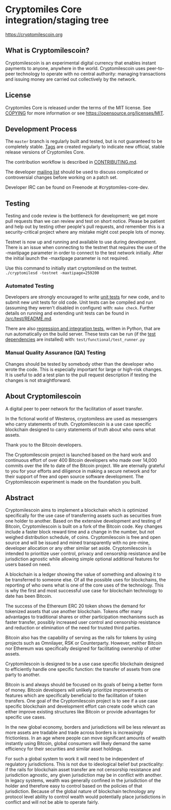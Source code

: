 Cryptomiles Core integration/staging tree
=====================================

https://cryptomilescoin.org

What is Cryptomilescoin?
----------------

Cryptomilescoin is an experimental digital currency that enables instant payments to
anyone, anywhere in the world. Cryptomilescoin uses peer-to-peer technology to operate
with no central authority: managing transactions and issuing money are carried
out collectively by the network. 



License
-------

Cryptomiles Core is released under the terms of the MIT license. See [COPYING](COPYING) for more
information or see https://opensource.org/licenses/MIT.

Development Process
-------------------

The `master` branch is regularly built and tested, but is not guaranteed to be
completely stable. [Tags](https://github.com/CryptomilesProject/Cryptomilescoin/tags) are created
regularly to indicate new official, stable release versions of Cryptomiles Core.

The contribution workflow is described in [CONTRIBUTING.md](CONTRIBUTING.md).

The developer [mailing list](https://lists.linuxfoundation.org/mailman/listinfo/cryptomiles-dev)
should be used to discuss complicated or controversial changes before working
on a patch set.

Developer IRC can be found on Freenode at #cryptomiles-core-dev.

Testing
-------

Testing and code review is the bottleneck for development; we get more pull
requests than we can review and test on short notice. Please be patient and help out by testing
other people's pull requests, and remember this is a security-critical project where any mistake might cost people
lots of money.

Testnet is now up and running and available to use during development. There is an issue when connecting to the testnet that requires the use of the -maxtipage parameter in order to connect to the test network initially. After the initial launch the -maxtipage parameter is not required.

Use this command to initially start cryptomilesd on the testnet. <code>./cryptomilesd -testnet -maxtipage=259200</code>

### Automated Testing

Developers are strongly encouraged to write [unit tests](src/test/README.md) for new code, and to
submit new unit tests for old code. Unit tests can be compiled and run
(assuming they weren't disabled in configure) with: `make check`. Further details on running
and extending unit tests can be found in [/src/test/README.md](/src/test/README.md).

There are also [regression and integration tests](/test), written
in Python, that are run automatically on the build server.
These tests can be run (if the [test dependencies](/test) are installed) with: `test/functional/test_runner.py`


### Manual Quality Assurance (QA) Testing

Changes should be tested by somebody other than the developer who wrote the
code. This is especially important for large or high-risk changes. It is useful
to add a test plan to the pull request description if testing the changes is
not straightforward.


About Cryptomilescoin
----------------
A digital peer to peer network for the facilitation of asset transfer.



In the fictional world of Westeros, cryptomiless are used as messengers who carry statements of truth. Cryptomilescoin is a use case specific blockchain designed to carry statements of truth about who owns what assets. 



Thank you to the Bitcoin developers. 

The Cryptomilescoin project is launched based on the hard work and continuous effort of over 400 Bitcoin developers who made over 14,000 commits over the life to date of the Bitcoin project. We are eternally grateful to you for your efforts and diligence in making a secure network and for their support of free and open source software development.  The Cryptomilescoin experiment is made on the foundation you built.


Abstract
----------------
Cryptomilescoin aims to implement a blockchain which is optimized specifically for the use case of transferring assets such as securities from one holder to another. Based on the extensive development and testing of Bitcoin, Cryptomilescoin is built on a fork of the Bitcoin code. Key changes include a faster block reward time and a change in the number, but not weighed distribution schedule, of coins. Cryptomilescoin is free and open source and will be issued and mined transparently with no pre-mine, developer allocation or any other similar set aside. Cryptomilescoin is intended to prioritize user control, privacy and censorship resistance and be jurisdiction agnostic while allowing simple optional additional features for users based on need.



A blockchain is a ledger showing the value of something and allowing it to be transferred to someone else. Of all the possible uses for blockchains, the reporting of who owns what is one of the core uses of the technology.  This is why the first and most successful use case for blockchain technology to date has been Bitcoin.

The success of the Ethereum ERC 20 token shows the demand for tokenized assets that use another blockchain.  Tokens offer many advantages to traditional shares or other participation mechanisms such as faster transfer, possibly increased user control and censorship resistance and reduction or elimination of the need for trusted third parties.

Bitcoin also has the capability of serving as the rails for tokens by using projects such as Omnilayer, RSK or Counterparty. However, neither Bitcoin nor Ethereum was specifically designed for facilitating ownership of other assets. 

Cryptomilescoin is designed to be a use case specific blockchain designed to efficiently handle one specific function: the transfer of assets from one party to another.

Bitcoin is and always should be focused on its goals of being a better form of money. Bitcoin developers will unlikely prioritize improvements or features which are specifically beneficial to the facilitation of token transfers.  One goal of the Cryptomilescoin project is to see if a use case specific blockchain and development effort can create code which can either improve existing structures like Bitcoin or provide advantages for specific use cases.

In the new global economy, borders and jurisdictions will be less relevant as more assets are tradable and trade across borders is increasingly frictionless. In an age where people can move significant amounts of wealth instantly using Bitcoin, global consumers will likely demand the same efficiency for their securities and similar asset holdings.

For such a global system to work it will need to be independent of regulatory jurisdictions.  This is not due to ideological belief but practicality: if the rails for blockchain asset transfer are not censorship resistance and jurisdiction agnostic, any given jurisdiction may be in conflict with another.  In legacy systems, wealth was generally confined in the jurisdiction of the holder and therefore easy to control based on the policies of that jurisdiction. Because of the global nature of blockchain technology any protocol level ability to control wealth would potentially place jurisdictions in conflict and will not be able to operate fairly.  

